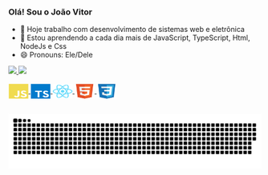 ### Olá! Sou o João Vitor

- 🔭 Hoje trabalho com desenvolvimento de sistemas web e eletrônica
- 🌱 Estou aprendendo a cada dia mais de JavaScript, TypeScript, Html, NodeJs e Css
- 😄 Pronouns: Ele/Dele

<div>
  <a href="https://github.com/JoaoAraujoGato">
  <img height="180em" src="https://github-readme-stats.vercel.app/api?username=JoaoAraujoCPE&show_icons=true&theme=dark&include_all_commits=true&count_private=true"/>
  <img height="180em" src="https://github-readme-stats.vercel.app/api/top-langs/?username=JoaoAraujoCPE&layout=compact&langs_count=7&theme=dark"/>
</div>
  
<div style="display: inline_block"><br>
  <img align="center" alt="Js" height="30" width="40" src="https://raw.githubusercontent.com/devicons/devicon/master/icons/javascript/javascript-plain.svg">
  <img align="center" alt="Ts" height="30" width="40" src="https://raw.githubusercontent.com/devicons/devicon/master/icons/typescript/typescript-plain.svg">
  <img align="center" alt="React" height="30" width="40" src="https://raw.githubusercontent.com/devicons/devicon/master/icons/react/react-original.svg">
  <img align="center" alt="HTML" height="30" width="40" src="https://raw.githubusercontent.com/devicons/devicon/master/icons/html5/html5-original.svg">
  <img align="center" alt="CSS" height="30" width="40" src="https://raw.githubusercontent.com/devicons/devicon/master/icons/css3/css3-original.svg">
</div>
  
  ##
  
  ![Snake animation](https://github.com/JoaoAraujoCPE/JoaoAraujoCPE/blob/output/github-contribution-grid-snake.svg)
 
<!--
  https://github.com/anuraghazra/github-readme-stats
  https://shields.io
  https://dev.to/envoy_/150-badges-for-github-pnk
  https://docs.pipz.com/central-de-ajuda/learning-center/guia-basico-de-markdown#open
  https://emojipedia.org/search/?q=bag
  
-->
